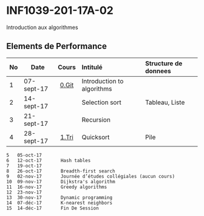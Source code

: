 # INF1039-201-17A-02
Introduction aux algorithmes

## Elements de Performance

|No| Date     | Cours                      | Intitulé                                    |  Structure de donnees       |
|--|----------|:--------------------------:|:--------------------------------------------|:----------------------------| 
| 1|07-sept-17|[0.Git](./0.Git)            | Introduction to algorithms                  |                             |
| 2|14-sept-17|                            | Selection sort                              | Tableau, Liste              |
| 3|21-sept-17|                            | Recursion                                   |                             |
| 4|28-sept-17|[1.Tri](./1.Tri)            | Quicksort                                   | Pile                        |

```
5	05-oct-17		
6	12-oct-17		Hash tables
7	19-oct-17		
8	26-oct-17		Breadth-first search
9	02-nov-17		Journée d’études collégiales (aucun cours)
10	09-nov-17		Dijkstra's algorithm
11	16-nov-17		Greedy algorithms
12	23-nov-17		
13	30-nov-17		Dynamic programming
14	07-déc-17		K-nearest neighbors
15	14-déc-17		Fin De Session
```
